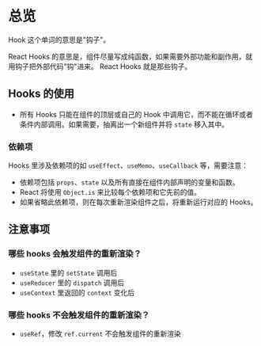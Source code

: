 # 总览

Hook 这个单词的意思是"钩子"。

React Hooks 的意思是，组件尽量写成纯函数，如果需要外部功能和副作用，就用钩子把外部代码"钩"进来。 React Hooks 就是那些钩子。

## Hooks 的使用

- 所有 Hooks 只能在组件的顶层或自己的 Hook 中调用它，而不能在循环或者条件内部调用。如果需要，抽离出一个新组件并将 `state` 移入其中。

### 依赖项

Hooks 里涉及依赖项的如 `useEffect`、`useMemo`、`useCallback` 等，需要注意：

- 依赖项包括 `props`、`state` 以及所有直接在组件内部声明的变量和函数。
- React 将使用 `Object.is` 来比较每个依赖项和它先前的值。
- 如果省略此依赖项，则在每次重新渲染组件之后，将重新运行对应的 Hooks。

## 注意事项

### 哪些 hooks 会触发组件的重新渲染？

- `useState` 里的 `setState` 调用后
- `useReducer` 里的 `dispatch` 调用后
- `useContext` 里返回的 `context` 变化后

### 哪些 hooks 不会触发组件的重新渲染？

- `useRef`，修改 `ref.current` 不会触发组件的重新渲染

